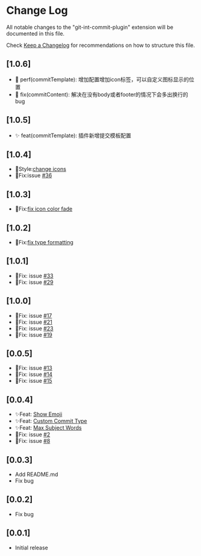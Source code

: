 # Change Log

All notable changes to the "git-int-commit-plugin" extension will be documented in this file.

Check [Keep a Changelog](http://keepachangelog.com/) for recommendations on how to structure this file.

## [1.0.6]
-   🎈 perf(commitTemplate): 增加配置增加icon标签，可以自定义图标显示的位置
-   🐞 fix(commitContent): 解决在没有body或者footer的情况下会多出换行的bug

## [1.0.5]
-   ✨ feat(commitTemplate): 插件新增提交模板配置

## [1.0.4]
-   🌈Style:[change icons](https://github.com/RedJue/git-commit-plugin/commit/611ecfb6c2cbf14436141056cc87da4530117c66)
-   🐞Fix:issue [#36](https://github.com/RedJue/git-commit-plugin/issues/36)
## [1.0.3]
-   🐞Fix:[fix icon color fade](https://github.com/RedJue/git-commit-plugin/commit/977713698c21bdb11b1c2154d154b16343a2b570)

## [1.0.2]
-   🐞Fix:[fix type formatting](https://github.com/RedJue/git-commit-plugin/commit/418279d0c6372068c0923b8aeb7c44b546318d89)
## [1.0.1]
-   🐞Fix: issue [#33](https://github.com/RedJue/git-commit-plugin/issues/33)
-   🐞Fix: issue [#29](https://github.com/RedJue/git-commit-plugin/issues/29)
## [1.0.0]

-   🐞Fix: issue [#17](https://github.com/RedJue/git-commit-plugin/issues/17)
-   🐞Fix: issue [#21](https://github.com/RedJue/git-commit-plugin/issues/21)
-   🐞Fix: issue [#23](https://github.com/RedJue/git-commit-plugin/issues/23)
-   🐞Fix: issue [#19](https://github.com/RedJue/git-commit-plugin/issues/19)

## [0.0.5]

-   🐞Fix: issue [#13](https://github.com/RedJue/git-commit-plugin/issues/13)
-   🐞Fix: issue [#14](https://github.com/RedJue/git-commit-plugin/issues/14)
-   🐞Fix: issue [#15](https://github.com/RedJue/git-commit-plugin/issues/15)

## [0.0.4]

-   ✨Feat: [Show Emoji](https://github.com/RedJue/git-commit-plugin/commit/426e3afad2c4568f946efda922412913d73e2836#diff-1750a4dcc9a0a9b1773d275e96c46a1e)
-   ✨Feat: [Custom Commit Type](https://github.com/RedJue/git-commit-plugin/commit/7344a1f5f65a7cf0f03a32701d53d1510777fb0a#diff-1750a4dcc9a0a9b1773d275e96c46a1e)
-   ✨Feat: [Max Subject Words](https://github.com/RedJue/git-commit-plugin/commit/7344a1f5f65a7cf0f03a32701d53d1510777fb0a#diff-1750a4dcc9a0a9b1773d275e96c46a1e)
-   🐞Fix: issue [#2](https://github.com/RedJue/git-commit-plugin/issues/2)
-   🐞Fix: issue [#8](https://github.com/RedJue/git-commit-plugin/issues/8)

## [0.0.3]

-   Add README.md
-   Fix bug

## [0.0.2]

-   Fix bug

## [0.0.1]

-   Initial release
